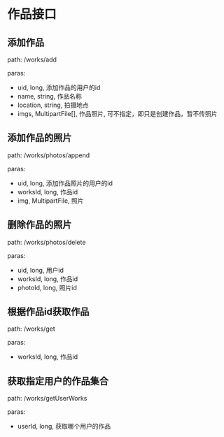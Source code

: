# 作品接口
## 添加作品
path: /works/add

paras:

* uid, long, 添加作品的用户的id
* name, string, 作品名称
* location, string, 拍摄地点
* imgs, MultipartFile[], 作品照片, 可不指定，即只是创建作品，暂不传照片

## 添加作品的照片
path: /works/photos/append

paras:

* uid, long, 添加作品照片的用户的id
* worksId, long, 作品id
* img, MultipartFile, 照片

## 删除作品的照片
path: /works/photos/delete

paras:

* uid, long, 用户id
* worksId, long, 作品id
* photoId, long, 照片id

## 根据作品id获取作品
path: /works/get

paras:

* worksId, long, 作品id

## 获取指定用户的作品集合
path: /works/getUserWorks

paras:

* userId, long, 获取哪个用户的作品
